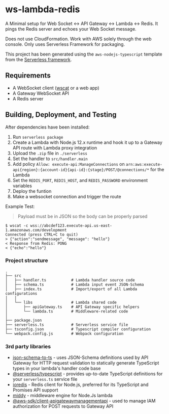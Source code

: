 # ws-lambda-redis

A Minimal setup for Web Socket <-> API Gateway <-> Lambda <-> Redis. It pings the Redis server and echoes your Web Socket message.

Does not use CloudFormation. Work with AWS solely through the web console. Only uses Serverless Framework for packaging.

This project has been generated using the `aws-nodejs-typescript` template from the [Serverless framework](https://www.serverless.com/).

## Requirements
- A WebSocket client ([wscat](https://www.npmjs.com/package/wscat) or a web app)
- A Gateway WebSocket API
- A Redis server

## Building, Deployment, and Testing

After dependencies have been installed:
1. Run `serverless package`
2. Create a Lambda with Node.js 12.x runtime and hook it up to a Gateway API route with Lambda proxy integration
3. Upload the `.zip` file in `./serverless`
4. Set the handler to `src/handler.main`
5. Add policy `Allow: execute-api:ManageConnections` on `arn:aws:execute-api{region}:{account-id}{api-id}:{stage}/POST/@connections/*` for the Lambda
6. Set the `REDIS_PORT`, `REDIS_HOST`, and `REDIS_PASSWORD` environment variables
7. Deploy the funtion
8. Make a websocket connection and trigger the route

Example Test:
> Payload must be in JSON so the body can be properly parsed
   ```
   $ wscat -c wss://abcdef123.execute-api.us-east-1.amazonaws.com/development
   Connected (press CTRL+C to quit)
   > {"action":"sendmessage", "message": "hello"}
   < Response from Redis: PONG
   < {"echo":"hello"}
   ```

### Project structure

```
.
├── src
│   ├── handler.ts           # Lambda handler source code
│   ├── schema.ts            # Lambda input event JSON-Schema
│   ├── index.ts             # Import/export of all Lambda configurations
│   │
│   └── libs                 # Lambda shared code
│       ├── apiGateway.ts    # API Gateway specific helpers
│       └── lambda.ts        # Middleware-related code
│
├── package.json
├── serverless.ts            # Serverless service file
├── tsconfig.json            # Typescript compiler configuration
└── webpack.config.js        # Webpack configuration
```

### 3rd party libraries

- [json-schema-to-ts](https://github.com/ThomasAribart/json-schema-to-ts) - uses JSON-Schema definitions used by API Gateway for HTTP request validation to statically generate TypeScript types in your lambda's handler code base
- [@serverless/typescript](https://github.com/serverless/typescript) - provides up-to-date TypeScript definitions for your `serverless.ts` service file
- [ioredis](https://github.com/luin/ioredis) - Redis client for Node.js, preferred for its TypeScript and Promises API support
- [middy](https://github.com/middyjs/middy) - middleware engine for Node.Js lambda
- [@aws-sdk/client-apigatewaymanagementapi](https://github.com/aws/aws-sdk-js-v3/tree/master/clients/client-apigatewaymanagementapi) - used to manage IAM authorization for POST requests to Gateway API